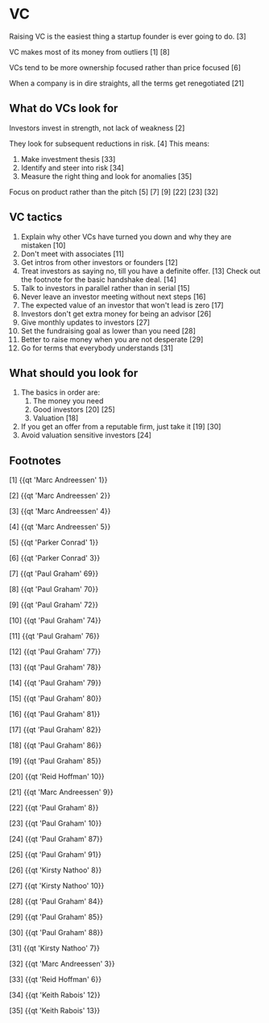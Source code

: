 # VC 

Raising VC is the easiest thing a startup founder is ever going to do. [3]

VC makes most of its money from outliers [1] [8]

VCs tend to be more ownership focused rather than price focused [6]

When a company is in dire straights, all the terms get renegotiated [21]

## What do VCs look for

Investors invest in strength, not lack of weakness [2]

They look for subsequent reductions in risk. [4] This means:

1. Make investment thesis [33]
2. Identify and steer into risk [34]
3. Measure the right thing and look for anomalies [35]

Focus on product rather than the pitch [5] [7] [9] [22] [23] [32]

## VC tactics

1. Explain why other VCs have turned you down and why they are mistaken [10]
2. Don't meet with associates [11]
3. Get intros from other investors or founders [12]
4. Treat investors as saying no, till you have a definite offer. [13] Check out the footnote for the basic handshake deal. [14]
5. Talk to investors in parallel rather than in serial [15]
6. Never leave an investor meeting without next steps [16]
7. The expected value of an investor that won't lead is zero [17]
8. Investors don't get extra money for being an advisor [26]
9. Give monthly updates to investors [27]
10. Set the fundraising goal as lower than you need [28]
11. Better to raise money when you are not desperate [29]
12. Go for terms that everybody understands [31]

## What should you look for

1. The basics in order are:
	1. The money you need
	2. Good investors [20] [25]
	3. Valuation [18]
2. If you get an offer from a reputable firm, just take it [19] [30]
3. Avoid valuation sensitive investors [24]

## Footnotes

[1] {{qt 'Marc Andreessen' 1}}

[2] {{qt 'Marc Andreessen' 2}}

[3] {{qt 'Marc Andreessen' 4}}

[4] {{qt 'Marc Andreessen' 5}}

[5] {{qt 'Parker Conrad' 1}}

[6] {{qt 'Parker Conrad' 3}}

[7] {{qt 'Paul Graham' 69}}

[8] {{qt 'Paul Graham' 70}}

[9] {{qt 'Paul Graham' 72}}

[10] {{qt 'Paul Graham' 74}}

[11] {{qt 'Paul Graham' 76}}

[12] {{qt 'Paul Graham' 77}}

[13] {{qt 'Paul Graham' 78}}

[14] {{qt 'Paul Graham' 79}}

[15] {{qt 'Paul Graham' 80}}

[16] {{qt 'Paul Graham' 81}}

[17] {{qt 'Paul Graham' 82}}

[18] {{qt 'Paul Graham' 86}}

[19] {{qt 'Paul Graham' 85}}

[20] {{qt 'Reid Hoffman' 10}}

[21] {{qt 'Marc Andreessen' 9}}

[22] {{qt 'Paul Graham' 8}}

[23] {{qt 'Paul Graham' 10}}

[24] {{qt 'Paul Graham' 87}}

[25] {{qt 'Paul Graham' 91}}

[26] {{qt 'Kirsty Nathoo' 8}}

[27] {{qt 'Kirsty Nathoo' 10}}

[28] {{qt 'Paul Graham' 84}}

[29] {{qt 'Paul Graham' 85}}

[30] {{qt 'Paul Graham' 88}}

[31] {{qt 'Kirsty Nathoo' 7}}

[32] {{qt 'Marc Andreessen' 3}}

[33] {{qt 'Reid Hoffman' 6}}

[34] {{qt 'Keith Rabois' 12}}

[35] {{qt 'Keith Rabois' 13}}